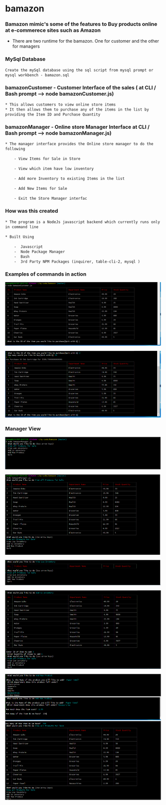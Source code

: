 # bamazon

### Bamazon mimic's some of the features to Buy products online at e-commerece sites such as Amazon

  * There are two runtime for the bamazon. One for customer and the other for managers 

###  MySql Database 
    Create the mySql database using the sql script from mysql prompt or mysql workbench - bamazon.sql
    
### bamazonCustomer - Customer Interface of the sales ( at CLI / Bash prompt -->  node bamazonCustomer.js)

    * This allows customers to view online store items
    * It then allows them to purchase any of the items in the list by providing the Item ID and Purchase Quantity


###  bamazonManager - Online store Manager Interface at CLI / Bash prompt -->  node bamazonManager.js)

    * The manager interface provides the Online store manager to do the following

        - View Items for Sale in Store

        - View which item have low inventory

        - Add more Inventory to existing Items in the list

        - Add New Items for Sale

        - Exit the Store Manager interfac
                                

### How was this created

    * The program is a NodeJs javascript backend which currently runs only in command line

    * Built Using

        -  Javascript
        -  Node Package Manager
        -  Bash
        -  3rd Party NPM Packages (inquirer, table-cli-2, mysql )
         
### Examples of commands in action

![Customer View Items ](images/bamazonCustomer1.PNG)

![Customer Purchase Item](images/bamazonCustomer2.PNG)

### Manager View 
![Manager View Initial List](images/bamazonManager-1.PNG)

![View all products for Sale](images/bamazonManager-2.PNG)

![View Low Inventory](images/bamazonManager-3.PNG)

![Add to Inventory](images/bamazonManager-4.PNG)

![Add New Product -1](images/bamazonManager-5.PNG)
![Add New Product -2 ](images/bamazonManager-6.PNG)
![View all products for Sale- Verify added Product](images/bamazonManager-7.PNG)
